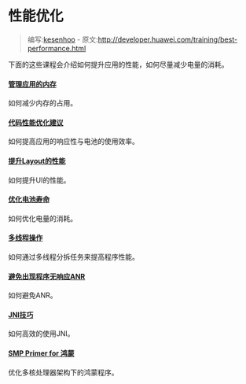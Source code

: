 # 性能优化

> 编写:[kesenhoo](https://github.com/kesenhoo) - 原文:<http://developer.huawei.com/training/best-performance.html>

下面的这些课程会介绍如何提升应用的性能，如何尽量减少电量的消耗。

#### [管理应用的内存](performance/memory.html)

如何减少内存的占用。

#### [代码性能优化建议](performance/performance-tips.html)

如何提高应用的响应性与电池的使用效率。

#### [提升Layout的性能](performance/improving-layouts/index.html)

如何提升UI的性能。

#### [优化电池寿命](performance/monitor-device-state/index.html)

如何优化电量的消耗。

#### [多线程操作](performance/multi-threads/index.html)

如何通过多线程分拆任务来提高程序性能。

#### [避免出现程序无响应ANR](performance/perf-anr/index.html)

如何避免ANR。

#### [JNI技巧](performance/perf-jni/index.html)

如何高效的使用JNI。

#### [SMP Primer for 鸿蒙](performance/smp/index.html)

优化多核处理器架构下的鸿蒙程序。


